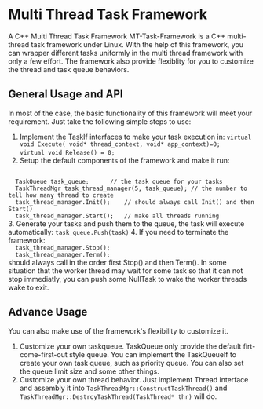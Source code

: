 Multi Thread Task Framework
===========================
A C++ Multi Thread Task Framework
MT-Task-Framework is a C++ multi-thread task framework under Linux. With the help of this framework, you can wrapper different tasks uniformly in the multi thread framework with only a few effort. The framework also provide flexiblity for you to customize the thread and task queue behaviors.


General Usage and API
---------------------

In most of the case, the basic functionality of this framework will meet your requirement. Just take the following simple steps to use:

1. Implement the TaskIf interfaces to make your task execution in:
<code>virtual void Execute( void* thread_context,  void* app_context)=0; </code>
<code>virtual void Release() = 0;</code>
2. Setup the default components of the framework and make it run:
<code>
  TaskQueue task_queue;      // the task queue for your tasks
  TaskThreadMgr task_thread_manager(5, task_queue); // the number to tell how many thread to create
  task_thread_manager.Init();    // should always call Init() and then Start()
  task_thread_manager.Start();   // make all threads running
</code>
3. Generate your tasks and push them to the queue, the task will execute automatically:
<code>task_queue.Push(task)</code>
4. If you need to terminate the framework:
<code>
  task_thread_manager.Stop();
  task_thread_manager.Term();
</code>
  should always call in the order first Stop() and then Term(). In some situation that the worker thread may wait for some task so that it can not stop immediatly, you can push some NullTask to wake the worker threads wake to exit.


Advance Usage
-------------
You can also make use of the framework's flexibility to customize it.

1. Customize your own taskqueue.
   TaskQueue only provide the default firt-come-first-out style queue. You can implement the TaskQueueIf to create your own task queue, such as priority queue. You can also set the queue limit size and some other things.
2. Customize your own thread behavior.
   Just implement Thread interface and assembly it into <code>TaskThreadMgr::ConstructTaskThread()</code> and <code>TaskThreadMgr::DestroyTaskThread(TaskThread* thr)</code> will do.

